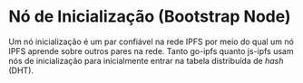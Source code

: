 # Nó de Inicialização (Bootstrap Node)

Um nó inicialização é um par confiável na rede IPFS por meio do qual um nó IPFS aprende sobre outros pares na rede. Tanto go-ipfs quanto js-ipfs usam nós de inicialização para inicialmente entrar na tabela distribuída de _hash_ (DHT).
